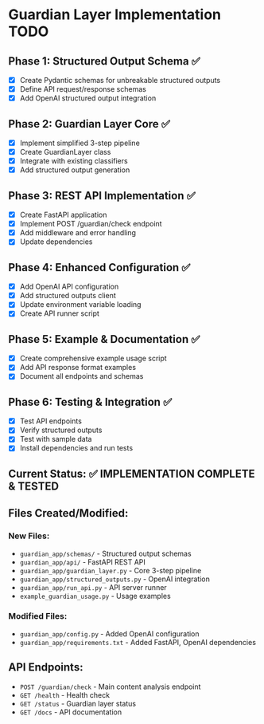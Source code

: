 # Guardian Layer Implementation TODO

## Phase 1: Structured Output Schema ✅
- [x] Create Pydantic schemas for unbreakable structured outputs
- [x] Define API request/response schemas
- [x] Add OpenAI structured output integration

## Phase 2: Guardian Layer Core ✅
- [x] Implement simplified 3-step pipeline
- [x] Create GuardianLayer class
- [x] Integrate with existing classifiers
- [x] Add structured output generation

## Phase 3: REST API Implementation ✅
- [x] Create FastAPI application
- [x] Implement POST /guardian/check endpoint
- [x] Add middleware and error handling
- [x] Update dependencies

## Phase 4: Enhanced Configuration ✅
- [x] Add OpenAI API configuration
- [x] Add structured outputs client
- [x] Update environment variable loading
- [x] Create API runner script

## Phase 5: Example & Documentation ✅
- [x] Create comprehensive example usage script
- [x] Add API response format examples
- [x] Document all endpoints and schemas

## Phase 6: Testing & Integration ✅
- [x] Test API endpoints
- [x] Verify structured outputs
- [x] Test with sample data
- [x] Install dependencies and run tests

## Current Status: ✅ IMPLEMENTATION COMPLETE & TESTED

## Files Created/Modified:
### New Files:
- `guardian_app/schemas/` - Structured output schemas
- `guardian_app/api/` - FastAPI REST API
- `guardian_app/guardian_layer.py` - Core 3-step pipeline
- `guardian_app/structured_outputs.py` - OpenAI integration
- `guardian_app/run_api.py` - API server runner
- `example_guardian_usage.py` - Usage examples

### Modified Files:
- `guardian_app/config.py` - Added OpenAI configuration
- `guardian_app/requirements.txt` - Added FastAPI, OpenAI dependencies

## API Endpoints:
- `POST /guardian/check` - Main content analysis endpoint
- `GET /health` - Health check
- `GET /status` - Guardian layer status
- `GET /docs` - API documentation
